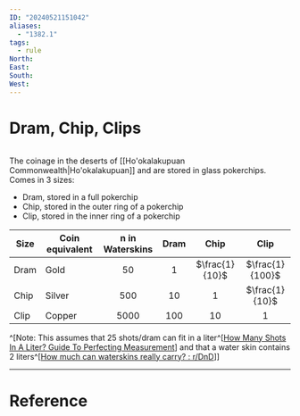 ```yaml
---
ID: "20240521151042"
aliases:
  - "1382.1"
tags:
  - rule
North: 
East: 
South: 
West:
---
```

# Dram, Chip, Clips

```toc
```

The coinage in the deserts of [[Ho'okalakupuan Commonwealth|Ho'okalakupuan]] and are stored in glass pokerchips. Comes in $3$ sizes:

- Dram, stored in a full pokerchip
- Chip, stored in the outer ring of a pokerchip
- Clip, stored in the inner ring of a pokerchip

| Size | Coin equivalent | n in Waterskins | Dram  |      Chip      |      Clip       |
| ---- | --------------- | :-------------: | :---: | :------------: | :-------------: |
| Dram | Gold            |      $50$       |  $1$  | $\frac{1}{10}$ | $\frac{1}{100}$ |
| Chip | Silver          |      $500$      | $10$  |      $1$       | $\frac{1}{10}$  |
| Clip | Copper          |     $5000$      | $100$ |      $10$      |       $1$       |
^[Note: This assumes that 25 shots/dram can fit in a liter^[[How Many Shots In A Liter? Guide To Perfecting Measurement](https://baccocharleston.com/cooking-tips/how-many-shots-in-a-liter)] and that a water skin contains 2 liters^[[How much can waterskins really carry? : r/DnD](https://www.reddit.com/r/DnD/comments/dkfruh/how_much_can_waterskins_really_carry/)]]

---

# Reference